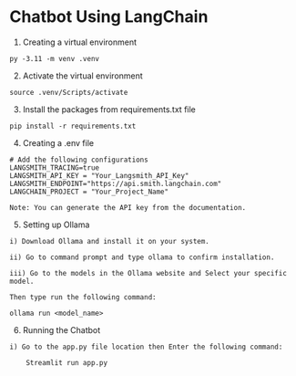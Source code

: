 # Chatbot Using LangChain

1) Creating a virtual environment

```
py -3.11 -m venv .venv
```

2) Activate the virtual environment

```
source .venv/Scripts/activate
```

3) Install the packages from requirements.txt file

```
pip install -r requirements.txt
```

4) Creating a .env file

```
# Add the following configurations
LANGSMITH_TRACING=true
LANGSMITH_API_KEY = "Your_Langsmith_API_Key"
LANGSMITH_ENDPOINT="https://api.smith.langchain.com"
LANGCHAIN_PROJECT = "Your_Project_Name"

Note: You can generate the API key from the documentation.

```

5) Setting up Ollama

```
i) Download Ollama and install it on your system.
```

```
ii) Go to command prompt and type ollama to confirm installation.
```

```
iii) Go to the models in the Ollama website and Select your specific model.

Then type run the following command:

ollama run <model_name>
```

6) Running the Chatbot

```
i) Go to the app.py file location then Enter the following command:

    Streamlit run app.py
```


